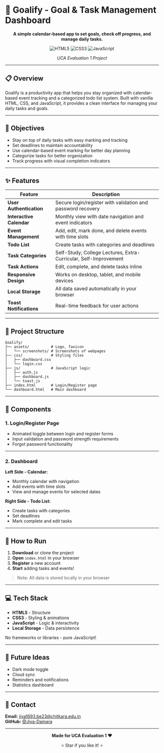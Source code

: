 # 🎯 Goalify - Goal & Task Management Dashboard

<div align="center">

**A simple calendar-based app to set goals, check off progress, and manage daily tasks.**

![HTML5](https://img.shields.io/badge/HTML5-E34F26?style=for-the-badge&logo=html5&logoColor=white)
![CSS3](https://img.shields.io/badge/CSS3-1572B6?style=for-the-badge&logo=css3&logoColor=white)
![JavaScript](https://img.shields.io/badge/JavaScript-F7DF1E?style=for-the-badge&logo=javascript&logoColor=black)

_UCA Evaluation 1 Project_

</div>

---

## 📋 Overview

Goalify is a productivity app that helps you stay organized with calendar-based event tracking and a categorized todo list system. Built with vanilla HTML, CSS, and JavaScript, it provides a clean interface for managing your daily tasks and goals.

---

## 🎯 Objectives

- Stay on top of daily tasks with easy marking and tracking
- Set deadlines to maintain accountability
- Use calendar-based event marking for better day planning
- Categorize tasks for better organization
- Track progress with visual completion indicators

---

## ✨ Features

| Feature                  | Description                                                      |
| ------------------------ | ---------------------------------------------------------------- |
| **User Authentication**  | Secure login/register with validation and password recovery      |
| **Interactive Calendar** | Monthly view with date navigation and event indicators           |
| **Event Management**     | Add, edit, mark done, and delete events with time slots          |
| **Todo List**            | Create tasks with categories and deadlines                       |
| **Task Categories**      | Self-Study, College Lectures, Extra-Curricular, Self-Improvement |
| **Task Actions**         | Edit, complete, and delete tasks inline                          |
| **Responsive Design**    | Works on desktop, tablet, and mobile devices                     |
| **Local Storage**        | All data saved automatically in your browser                     |
| **Toast Notifications**  | Real-time feedback for user actions                              |

---

## 📁 Project Structure

```
Goalify/
├── assets/          # Logo, favicon
│   └── screenshots/ # Screenshots of webpages
├── css/             # Styling files
│   ├── dashboard.css
│   └── login.css
├── js/              # JavaScript logic
│   ├── auth.js
│   ├── dashboard.js
│   └── toast.js
├── index.html       # Login/Register page
└── dashboard.html   # Main dashboard
```

---

## 🧩 Components

### 1. Login/Register Page

- Animated toggle between login and register forms
- Input validation and password strength requirements
- Forgot password functionality

---

### 2. Dashboard

**Left Side - Calendar:**

- Monthly calendar with navigation
- Add events with time slots
- View and manage events for selected dates

**Right Side - Todo List:**

- Create tasks with categories
- Set deadlines
- Mark complete and edit tasks

---

## 🚀 How to Run

1. **Download** or clone the project
2. **Open** `index.html` in your browser
3. **Register** a new account
4. **Start** adding tasks and events!

> Note: All data is stored locally in your browser

---

## 💻 Tech Stack

- **HTML5** - Structure
- **CSS3** - Styling & animations
- **JavaScript** - Logic & interactivity
- **Local Storage** - Data persistence

No frameworks or libraries - pure JavaScript!

---

## 🔮 Future Ideas

- Dark mode toggle
- Cloud sync
- Reminders and notifications
- Statistics dashboard

---

## 📧 Contact

**Email:** jiya1693.be23@chitkara.edu.in  
**GitHub:** [@Jiya-Damara](https://github.com/Jiya-Damara)

---

<div align="center">

**Made for UCA Evaluation 1** ❤️

⭐ Star if you like it! ⭐

</div>
